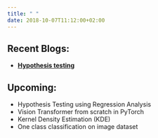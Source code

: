 ```yaml
---
title: " "
date: 2018-10-07T11:12:00+02:00
---
```


## Recent Blogs:

* **[Hypothesis testing](../../blog//hypothesis-testing/)**


## Upcoming:
* Hypothesis Testing using Regression Analysis
* Vision Transformer from scratch in PyTorch
* Kernel Density Estimation (KDE)
* One class classification on image dataset


&nbsp;
&nbsp;

&nbsp;
&nbsp;

&nbsp;
&nbsp;

&nbsp;
&nbsp;







